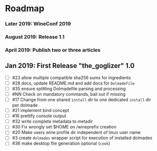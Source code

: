 # Roadmap

### Later 2019: WineConf 2019

### August 2019: Release 1.1

### April 2019: Publish two or three articles

## Jan 2019: First Release "the_goglizer" 1.0

 * [ ] #23 allow multiple compatible sha256 sums for ingredients
 * [ ] #28 docs, update README.md and add docs for `Dolmadefile`
 * [ ] #35 ensure splitting Dolmadefile parsing and processing
 * [ ] #NN Check on mandatory commands, bail out if missing
 * [ ] #17 Change from one shared `install` dir to one dedicated `install` dir per dolmade
 * [ ] #21 implement bind concept
 * [ ] #16 prettify console output
 * [ ] #32 write complete metadata to metadir
 * [ ] #30 Fix wrongly set $HOME on /wineprefix creation
 * [ ] #20 Make users wine profile dir independent of linux user name
 * [ ] #3 create `dolmades` wrapper script for execution of installed dolmades
 * [ ] #36 make desktop file generation optional (`cook`)
